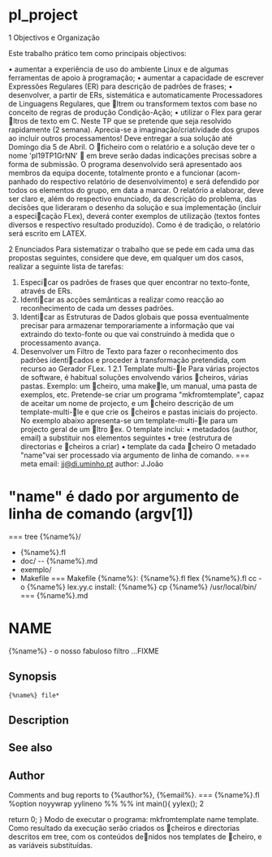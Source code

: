 # pl_project


1 Objectivos e Organização

Este trabalho prático tem como principais objectivos:

• aumentar a experiência de uso do ambiente Linux e de algumas ferramentas de apoio à programação;
• aumentar a capacidade de escrever Expressões Regulares (ER) para descrição de padrões de frases;
• desenvolver, a partir de ERs, sistemática e automaticamente Processadores de Linguagens Regulares, que 􏰂ltrem ou transformem textos com base no conceito de regras de produção Condição-Ação;
• utilizar o Flex para gerar 􏰂ltros de texto em C.
Neste TP que se pretende que seja resolvido rapidamente (2 semana). Aprecia-se a imaginação/criatividade dos grupos
ao incluir outros processamentos!
Deve entregar a sua solução até Domingo dia 5 de Abril. O 􏰂ficheiro com o relatório e a solução deve ter o nome 'pl19TP1GrNN' 􏰁 em breve serão dadas indicações precisas sobre a forma de submissão.
O programa desenvolvido será apresentado aos membros da equipa docente, totalmente pronto e a funcionar (acom- panhado do respectivo relatório de desenvolvimento) e será defendido por todos os elementos do grupo, em data a marcar.
O relatório a elaborar, deve ser claro e, além do respectivo enunciado, da descrição do problema, das decisões que lideraram o desenho da solução e sua implementação (incluir a especi􏰂cação FLex), deverá conter exemplos de utilização (textos fontes diversos e respectivo resultado produzido). Como é de tradição, o relatório será escrito em LATEX.


2 Enunciados
Para sistematizar o trabalho que se pede em cada uma das propostas seguintes, considere que deve, em qualquer um dos casos, realizar a seguinte lista de tarefas:
1. Especi􏰂car os padrões de frases que quer encontrar no texto-fonte, através de ERs.
2. Identi􏰂car as acções semânticas a realizar como reacção ao reconhecimento de cada um desses padrões.
3. Identi􏰂car as Estruturas de Dados globais que possa eventualmente precisar para armazenar temporariamente a informação que vai extraindo do texto-fonte ou que vai construindo à medida que o processamento avança.
4. Desenvolver um Filtro de Texto para fazer o reconhecimento dos padrões identi􏰂cados e proceder à transformação pretendida, com recurso ao Gerador FLex.
1
2.1 Template multi-􏰂le
Para várias projectos de software, é habitual soluções envolvendo vários 􏰂cheiros, várias pastas. Exemplo: um 􏰂cheiro, uma make􏰂le, um manual, uma pasta de exemplos, etc.
Pretende-se criar um programa "mkfromtemplate", capaz de aceitar um nome de projecto, e um 􏰂cheiro descrição de um template-multi-􏰂le e que crie os 􏰂cheiros e pastas iniciais do projecto.
No exemplo abaixo apresenta-se um template-multi-􏰂le para um projecto geral de um 􏰂ltro 􏰃ex. O template inclui:
• metadados (author, email) a substituir nos elementos seguintes • tree (estrutura de directorias e 􏰂cheiros a criar)
• template da cada 􏰂cheiro
O metadado "name"vai ser processado via argumento de linha de comando. === meta
 email: jj@di.uminho.pt
 author: J.João
 # "name" é dado por argumento de linha de comando (argv[1])
 === tree
 {%name%}/
 - {%name%}.fl
 - doc/
 -- {%name%}.md
 - exemplo/
 - Makefile
=== Makefile
 {%name%}: {%name%}.fl
         flex {%name%}.fl
         cc -o {%name%} lex.yy.c
 install: {%name%}
         cp {%name%} /usr/local/bin/
 === {%name%}.md
 # NAME
 {%name%} - o nosso fabuloso filtro ...FIXME
## Synopsis
    {%name%} file*
 ## Description
 ## See also
 ## Author
 Comments and bug reports to {%author%}, {%email%}.
 === {%name%}.fl
 %option noyywrap yylineno
 %%
 %%
 int main(){
yylex();
                                                                                             2

  return 0; }
Modo de executar o programa: mkfromtemplate name template.
Como resultado da execução serão criados os 􏰂cheiros e directorias descritos em tree, com os conteúdos de􏰂nidos nos templates de 􏰂cheiro, e as variáveis substituídas.
